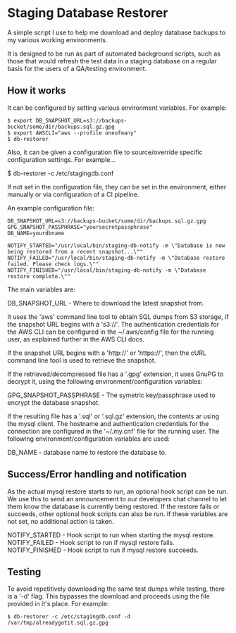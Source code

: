Staging Database Restorer
=========================

A simple script I use to help me download and deploy database backups to my various working environments.

It is designed to be run as part of automated background scripts, such as those that would refresh the test data in a staging database on a regular basis for the users of a QA/testing environment.


How it works
------------

It can be configured by setting various environment variables. For example:

```
$ export DB_SNAPSHOT_URL=s3://backups-bucket/some/dir/backups.sql.gz.gpg
$ export AWSCLI="aws --profile oneofmany"
$ db-restorer
```

Also, it can be given a configuration file to source/override specific configuration settings. For example...

$ db-restorer -c /etc/stagingdb.conf

If not set in the configuration file, they can be set in the environment, either manually or via configuration of a CI pipeline.

An example configuration file:

```
DB_SNAPSHOT_URL=s3://backups-bucket/some/dir/backups.sql.gz.gpg
GPG_SNAPSHOT_PASSPHRASE="yoursecretpassphrase"
DB_NAME=yourdbname

NOTIFY_STARTED="/usr/local/bin/staging-db-notify -m \"Database is now being restored from a recent snapshot...\""
NOTIFY_FAILED="/usr/local/bin/staging-db-notify -m \"Database restore failed. Please check logs.\""
NOTIFY_FINISHED="/usr/local/bin/staging-db-notify -m \"Database restore complete.\""

```

The main variables are:

DB_SNAPSHOT_URL - Where to download the latest snapshot from.

It uses the 'aws' command line tool to obtain SQL dumps from S3 storage, if the snapshot URL begins with a 's3://'. The authentication credentials for the AWS CLI can be configured in the ~/.aws/config file for the running user, as explained further in the AWS CLI docs.

If the snapshot URL begins with a 'http://' or 'https://', then the cURL command line tool is used to retrieve the snapshot.

If the retrieved/decompressed file has a '.gpg' extension, it uses GnuPG to decrypt it, using the following environment/configuration variables:

GPG_SNAPSHOT_PASSPHRASE - The symetric key/passphrase used to encrypt the database snapshot.

If the resulting file has a '.sql' or '.sql.gz' extension, the contents ar using the mysql client. The hostname and authentication credentials for the connection are configured in the '~/.my.cnf' file for the running user. The following environment/configuration variables are used:

DB_NAME - database name to restore the database to.


Success/Error handling and notification
---------------------------------------

As the actual mysql restore starts to run, an optional hook script can be run. We use this to send an announcement to our developers chat channel to let them know the database is currently being restored. If the restore fails or succeeds, other optional hook scripts can also be run. If these variables are not set, no additional action is taken.

NOTIFY_STARTED - Hook script to run when starting the mysql restore.
NOTIFY_FAILED - Hook script to run if mysql restore fails.
NOTIFY_FINISHED - Hook script to run if mysql restore succeeds.


Testing
-------

To avoid repetitively downloading the same test dumps while testing, there is a '-d' flag. This bypasses the download and proceeds using the file provided in it's place. For example:

```
$ db-restorer -c /etc/stagingdb.conf -d /var/tmp/alreadygotit.sql.gz.gpg
```



